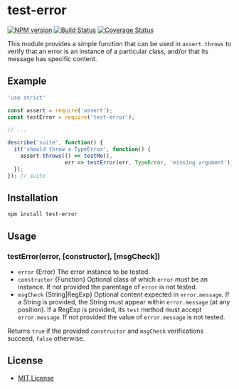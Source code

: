# test-error

[![NPM version](https://img.shields.io/npm/v/test-error.svg)](https://www.npmjs.com/package/test-error "View this project on NPM")
[![Build Status](https://travis-ci.org/pabigot/test-error.svg?branch=master)](https://travis-ci.org/pabigot/test-error "Check build status on TravisCI")
[![Coverage Status](https://coveralls.io/repos/pabigot/test-error/badge.svg?branch=master&service=github)](https://coveralls.io/github/pabigot/test-error?branch=master "Check coverage status on Coveralls")

This module provides a simple function that can be used in
`assert.throws` to verify that an error is an instance of a particular
class, and/or that its message has specific content.

## Example

```js
'use strict'

const assert = require('assert');
const testError = require('test-error');

// ...

describe('suite', function() {
  it('should throw a TypeError', function() {
    assert.throws(() => testMe(),
                  err => testError(err, TypeError, 'missing argument'));
  });
}); // suite
```

## Installation

    npm install test-error

## Usage

### testError(error, [constructor], [msgCheck])

* `error` {Error} The error instance to be tested.
* `constructor` {Function} Optional class of which `error` must be an
  instance.  If not provided the parentage of `error` is not tested.
* `msgCheck` {String|RegExp} Optional content expected in
  `error.message`.  If a String is provided, the String must appear
  within `error.message` (at any position).  If a RegExp is provided, its
  `test` method must accept `error.message`.  If not provided the value
  of `error.message` is not tested.

Returns `true` if the provided `constructor` and `msgCheck`
verifications succeed, `false` otherwise.

## License

* [MIT License](https://opensource.org/licenses/MIT)
